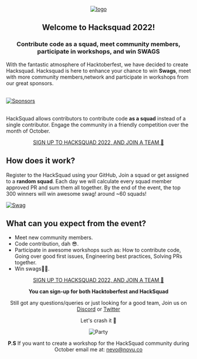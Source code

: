<p align="center">
  <a href="https://hacksquad.dev">
    <img  alt="logo" src="https://user-images.githubusercontent.com/17677196/190159412-34a1d863-1c2f-49bb-930c-054753137118.jpg">
  </a>
</p>

<h2 align="center">
Welcome to Hacksquad 2022!
</h2>
<h3 align="center">
Contribute code as a squad, meet community members, participate in workshops, and win SWAGS
</h3>

With the fantastic atmosphere of Hacktoberfest, we have decided to create Hacksquad. Hacksquad is here to enhance your chance to win **Swags**, meet with more community members,network and participate in workshops from our great sponsors.

<a href="https://www.hacksquad.dev/#sponsors">
  </br>
  <picture>
    <source media="(prefers-color-scheme: dark)" srcset="https://user-images.githubusercontent.com/17677196/191266471-a019b72d-76fa-4553-a778-0662f3ecf8c9.png">
    <img src="https://user-images.githubusercontent.com/17677196/191266380-ad1f84cc-ff88-4fe2-ace6-9052ad095922.png" alt="Sponsors"/>
  </picture>
</a>

</br>
</br>

HackSquad allows contributors to contribute code **as a squad** instead of a single contributor. Engage the community in a friendly competition over the month of October.

<p align="center">
  <a href="https://hacksquad.dev">SIGN UP TO HACKSQUAD 2022, AND JOIN A TEAM 🚀</a>
</p>

## How does it work?

Register to the HackSquad using your GitHub, Join a squad or get assigned to a **random squad**. Each day we will calculate every squad member approved PR and sum them all together. By the end of the event, the top 300 winners will win awesome swag! around ~60 squads!

<a href="https://www.hacksquad.dev/#swag">
  <img src="https://user-images.githubusercontent.com/17677196/191267474-ab378f53-9d40-4dc6-ac98-ce4ceb0a8edc.png" alt="Swag"/>
</a>

## What can you expect from the event?

- Meet new community members.
- Code contribution, dah 😎.
- Participate in awesome workshops such as: How to contribute code, Going over good first issues, Engineering best practices, Solving PRs together.
- Win swags🤩🤩.

<p align="center">
  <a href="https://hacksquad.dev">SIGN UP TO HACKSQUAD 2022, AND JOIN A TEAM 🚀</a>
</p>

<p align="center"><strong>You can sign-up for both Hacktoberfest and HackSquad</strong></p>
<p align="center">Still got any questions/queries or just looking for a good team, Join us on <a href="https://discord.gg/dw3aTnnBrN">Discord</a> or <a href="https://twitter.com/HackSquadDev">Twitter</a></p>
<p align="center">Let's crash it 🚀</p>
<p align="center">
  <img src="https://dev-to-uploads.s3.amazonaws.com/uploads/articles/10lybwxpyas6xmiohohn.gif" alt="Party"/>
</p>

<p align="center"><strong>P.S</strong> If you want to create a workshop for the HackSquad community during October email me at: <a href="mailto:nevo@novu.co">nevo@novu.co</a></p>
